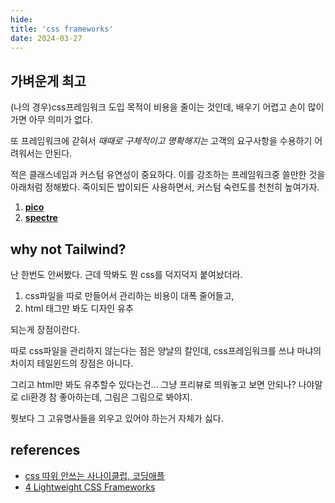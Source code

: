 ```yaml
---
hide:
title: 'css frameworks'
date: 2024-03-27
---
```


## 가벼운게 최고

(나의 경우)css프레임워크 도입 목적이 비용을 줄이는 것인데, 배우기 어렵고 손이 많이 가면 아무 의미가 없다.

또 프레임워크에 갇혀서 _때때로 구체적이고 명확해지는_ 고객의 요구사항을 수용하기 어려워서는 안된다.

적은 클래스네임과 커스텀 유연성이 중요하다. 이를 강조하는 프레임워크중 쓸만한 것을 아래처럼 정해봤다. 죽이되든 밥이되든 사용하면서, 커스텀 숙련도를 천천히 높여가자.

1. **[pico](https://github.com/picocss/pico)**
2. **[spectre](https://github.com/picturepan2/spectre)**

## why not Tailwind?

난 한번도 안써봤다. 근데 딱봐도 뭔 css를 덕지덕지 붙여놨더라.

1. css파일을 따로 만들어서 관리하는 비용이 대폭 줄어들고,
2. html 태그만 봐도 디자인 유추

되는게 장점이란다.

따로 css파일을 관리하지 않는다는 점은 양날의 칼인데, css프레임워크를 쓰냐 마냐의 차이지 테일윈드의 장점은 아니다.

그리고 html만 봐도 유추할수 있다는건... 그냥 프리뷰로 띄워놓고 보면 안되나? 나야말로 cli환경 참 좋아하는데, 그림은 그림으로 봐야지.

뭣보다 그 고유명사들을 외우고 있어야 하는거 자체가 싫다.

## references

- [css 따위 안쓰는 사나이클럽, 코딩애플](https://www.youtube.com/watch?v=T3lEM26r_2s)
- [4 Lightweight CSS Frameworks](https://cs310.hashnode.dev/starting-a-new-side-project-here-are-4-lightweight-css-frameworks-to-get-up-and-running)
